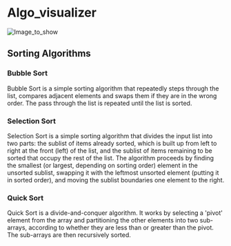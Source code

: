 # Algo_visualizer

![Image_to_show](algovisualizer.png)

## Sorting Algorithms

### Bubble Sort

Bubble Sort is a simple sorting algorithm that repeatedly steps through the list, compares adjacent elements and swaps them if they are in the wrong order. The pass through the list is repeated until the list is sorted.

### Selection Sort

Selection Sort is a simple sorting algorithm that divides the input list into two parts: the sublist of items already sorted, which is built up from left to right at the front (left) of the list, and the sublist of items remaining to be sorted that occupy the rest of the list. The algorithm proceeds by finding the smallest (or largest, depending on sorting order) element in the unsorted sublist, swapping it with the leftmost unsorted element (putting it in sorted order), and moving the sublist boundaries one element to the right.

### Quick Sort

Quick Sort is a divide-and-conquer algorithm. It works by selecting a 'pivot' element from the array and partitioning the other elements into two sub-arrays, according to whether they are less than or greater than the pivot. The sub-arrays are then recursively sorted.
